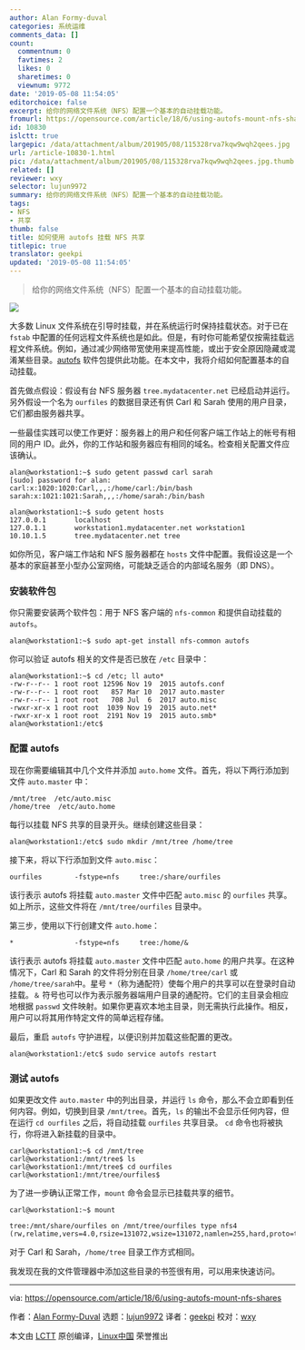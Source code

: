 ```yaml
---
author: Alan Formy-duval
categories: 系统运维
comments_data: []
count:
  commentnum: 0
  favtimes: 2
  likes: 0
  sharetimes: 0
  viewnum: 9772
date: '2019-05-08 11:54:05'
editorchoice: false
excerpt: 给你的网络文件系统（NFS）配置一个基本的自动挂载功能。
fromurl: https://opensource.com/article/18/6/using-autofs-mount-nfs-shares
id: 10830
islctt: true
largepic: /data/attachment/album/201905/08/115328rva7kqw9wqh2qees.jpg
url: /article-10830-1.html
pic: /data/attachment/album/201905/08/115328rva7kqw9wqh2qees.jpg.thumb.jpg
related: []
reviewer: wxy
selector: lujun9972
summary: 给你的网络文件系统（NFS）配置一个基本的自动挂载功能。
tags:
- NFS
- 共享
thumb: false
title: 如何使用 autofs 挂载 NFS 共享
titlepic: true
translator: geekpi
updated: '2019-05-08 11:54:05'
---
```



> 
> 给你的网络文件系统（NFS）配置一个基本的自动挂载功能。
> 
> 
> 


![](/data/attachment/album/201905/08/115328rva7kqw9wqh2qees.jpg)


大多数 Linux 文件系统在引导时挂载，并在系统运行时保持挂载状态。对于已在 `fstab` 中配置的任何远程文件系统也是如此。但是，有时你可能希望仅按需挂载远程文件系统。例如，通过减少网络带宽使用来提高性能，或出于安全原因隐藏或混淆某些目录。[autofs](https://wiki.archlinux.org/index.php/autofs) 软件包提供此功能。在本文中，我将介绍如何配置基本的自动挂载。


首先做点假设：假设有台 NFS 服务器 `tree.mydatacenter.net` 已经启动并运行。另外假设一个名为 `ourfiles` 的数据目录还有供 Carl 和 Sarah 使用的用户目录，它们都由服务器共享。


一些最佳实践可以使工作更好：服务器上的用户和任何客户端工作站上的帐号有相同的用户 ID。此外，你的工作站和服务器应有相同的域名。检查相关配置文件应该确认。



```
alan@workstation1:~$ sudo getent passwd carl sarah
[sudo] password for alan:
carl:x:1020:1020:Carl,,,:/home/carl:/bin/bash
sarah:x:1021:1021:Sarah,,,:/home/sarah:/bin/bash

alan@workstation1:~$ sudo getent hosts
127.0.0.1       localhost
127.0.1.1       workstation1.mydatacenter.net workstation1
10.10.1.5       tree.mydatacenter.net tree
```

如你所见，客户端工作站和 NFS 服务器都在 `hosts` 文件中配置。我假设这是一个基本的家庭甚至小型办公室网络，可能缺乏适合的内部域名服务（即 DNS）。


### 安装软件包


你只需要安装两个软件包：用于 NFS 客户端的 `nfs-common` 和提供自动挂载的 `autofs`。



```
alan@workstation1:~$ sudo apt-get install nfs-common autofs
```

你可以验证 autofs 相关的文件是否已放在 `/etc` 目录中：



```
alan@workstation1:~$ cd /etc; ll auto*
-rw-r--r-- 1 root root 12596 Nov 19  2015 autofs.conf
-rw-r--r-- 1 root root   857 Mar 10  2017 auto.master
-rw-r--r-- 1 root root   708 Jul  6  2017 auto.misc
-rwxr-xr-x 1 root root  1039 Nov 19  2015 auto.net*
-rwxr-xr-x 1 root root  2191 Nov 19  2015 auto.smb*
alan@workstation1:/etc$
```

### 配置 autofs


现在你需要编辑其中几个文件并添加 `auto.home` 文件。首先，将以下两行添加到文件 `auto.master` 中：



```
/mnt/tree  /etc/auto.misc
/home/tree  /etc/auto.home
```

每行以挂载 NFS 共享的目录开头。继续创建这些目录：



```
alan@workstation1:/etc$ sudo mkdir /mnt/tree /home/tree
```

接下来，将以下行添加到文件 `auto.misc`：



```
ourfiles        -fstype=nfs     tree:/share/ourfiles
```

该行表示 autofs 将挂载 `auto.master` 文件中匹配 `auto.misc` 的 `ourfiles` 共享。如上所示，这些文件将在 `/mnt/tree/ourfiles` 目录中。


第三步，使用以下行创建文件 `auto.home`：



```
*               -fstype=nfs     tree:/home/&
```

该行表示 autofs 将挂载 `auto.master` 文件中匹配 `auto.home` 的用户共享。在这种情况下，Carl 和 Sarah 的文件将分别在目录 `/home/tree/carl` 或 `/home/tree/sarah`中。星号 `*`（称为通配符）使每个用户的共享可以在登录时自动挂载。`＆` 符号也可以作为表示服务器端用户目录的通配符。它们的主目录会相应地根据 `passwd` 文件映射。如果你更喜欢本地主目录，则无需执行此操作。相反，用户可以将其用作特定文件的简单远程存储。


最后，重启 `autofs` 守护进程，以便识别并加载这些配置的更改。



```
alan@workstation1:/etc$ sudo service autofs restart
```

### 测试 autofs


如果更改文件 `auto.master` 中的列出目录，并运行 `ls` 命令，那么不会立即看到任何内容。例如，切换到目录 `/mnt/tree`。首先，`ls` 的输出不会显示任何内容，但在运行 `cd ourfiles` 之后，将自动挂载 `ourfiles` 共享目录。 `cd` 命令也将被执行，你将进入新挂载的目录中。



```
carl@workstation1:~$ cd /mnt/tree
carl@workstation1:/mnt/tree$ ls
carl@workstation1:/mnt/tree$ cd ourfiles
carl@workstation1:/mnt/tree/ourfiles$
```

为了进一步确认正常工作，`mount` 命令会显示已挂载共享的细节。



```
carl@workstation1:~$ mount

tree:/mnt/share/ourfiles on /mnt/tree/ourfiles type nfs4 (rw,relatime,vers=4.0,rsize=131072,wsize=131072,namlen=255,hard,proto=tcp,timeo=600,retrans=2,sec=sys,clientaddr=10.10.1.22,local_lock=none,addr=10.10.1.5)

```

对于 Carl 和 Sarah，`/home/tree` 目录工作方式相同。


我发现在我的文件管理器中添加这些目录的书签很有用，可以用来快速访问。




---


via: <https://opensource.com/article/18/6/using-autofs-mount-nfs-shares>


作者：[Alan Formy-Duval](https://opensource.com/users/alanfdoss) 选题：[lujun9972](https://github.com/lujun9972) 译者：[geekpi](https://github.com/geekpi) 校对：[wxy](https://github.com/wxy)


本文由 [LCTT](https://github.com/LCTT/TranslateProject) 原创编译，[Linux中国](https://linux.cn/) 荣誉推出